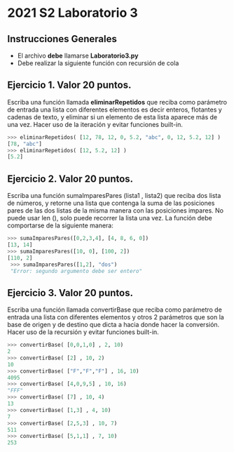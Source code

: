 # 2021 S2 Laboratorio 3

## Instrucciones Generales
- El archivo **debe** llamarse **Laboratorio3.py**
- Debe realizar la siguiente función con recursión de cola

## Ejercicio 1. Valor 20 puntos.
Escriba una función llamada **eliminarRepetidos** que reciba como parámetro de entrada una lista con diferentes elementos es decir enteros, flotantes y cadenas de texto, y eliminar si un elemento de esta lista aparece más de una vez. Hacer uso de la iteración y evitar funciones built-in.

```python
>>> eliminarRepetidos( [12, 78, 12, 0, 5.2, "abc", 0, 12, 5.2, 12] )
[78, "abc"]
>>> eliminarRepetidos( [12, 5.2, 12] )
[5.2]
```

## Ejercicio 2. Valor 20 puntos.
Escriba una función sumaImparesPares (lista1 , lista2) que reciba dos lista de números, y retorne una lista que contenga la suma de las posiciones pares de las dos listas de la misma manera con las posiciones impares. No puede usar len (), solo puede recorrer la lista una vez. La función debe comportarse de la siguiente manera:

```python
>>> sumaImparesPares([0,2,3,4], [4, 8, 6, 0])
[13, 14]
>>> sumaImparesPares([10, 0], [100, 2])
[110, 2]
 >>> sumaImparesPares([1,2], "dos")
 "Error: segundo argumento debe ser entero"
 ```

## Ejercicio 3. Valor 20 puntos.
Escriba una función llamada convertirBase que reciba como parámetro de entrada una lista con diferentes elementos y otros 2 parámetros que son la base de origen y de destino que dicta a hacia donde hacer la conversión. Hacer uso de la recursión y evitar funciones built-in.

```python
>>> convertirBase( [0,0,1,0] , 2, 10)
2
>>> convertirBase( [2] , 10, 2)
10
>>> convertirBase( ["F","F","F"] , 16, 10)
4095
>>> convertirBase( [4,0,9,5] , 10, 16)
"FFF"
>>> convertirBase( [7] , 10, 4)
13
>>> convertirBase( [1,3] , 4, 10) 
7
>>> convertirBase( [2,5,3] , 10, 7)
511
>>> convertirBase( [5,1,1] , 7, 10)
253
```
